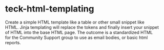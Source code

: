 # teck-html-templating

Create a simple HTML template like a table or other small snippet like HTML. Jinja templating will replace the tokens
and finally insert your snippet of HTML into the base HTML page. The outcome is a standardized HTML for the Community
Support group to use as email bodies, or basic html reports.
